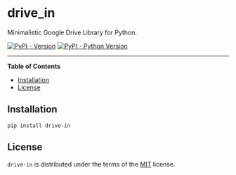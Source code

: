 # drive_in

Minimalistic Google Drive Library for Python.

[![PyPI - Version](https://img.shields.io/pypi/v/drive-in.svg)](https://pypi.org/project/drive-in)
[![PyPI - Python Version](https://img.shields.io/pypi/pyversions/drive-in.svg)](https://pypi.org/project/drive-in)

-----

**Table of Contents**

- [Installation](#installation)
- [License](#license)

## Installation

```console
pip install drive-in
```

## License

`drive-in` is distributed under the terms of the [MIT](https://spdx.org/licenses/MIT.html) license.
